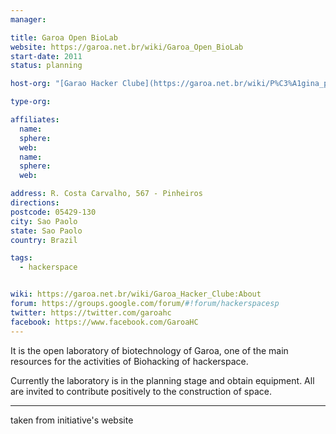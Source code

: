 ```yaml
---
manager:

title: Garoa Open BioLab
website: https://garoa.net.br/wiki/Garoa_Open_BioLab
start-date: 2011
status: planning

host-org: "[Garao Hacker Clube](https://garoa.net.br/wiki/P%C3%A1gina_principal)"

type-org:

affiliates:
  name:
  sphere:
  web:
  name:
  sphere:
  web:

address: R. Costa Carvalho, 567 - Pinheiros
directions:
postcode: 05429-130
city: Sao Paolo
state: Sao Paolo
country: Brazil

tags:
  - hackerspace


wiki: https://garoa.net.br/wiki/Garoa_Hacker_Clube:About
forum: https://groups.google.com/forum/#!forum/hackerspacesp
twitter: https://twitter.com/garoahc
facebook: https://www.facebook.com/GaroaHC
---
```


It is the open laboratory of biotechnology of Garoa, one of the main resources for the activities of Biohacking of hackerspace.

Currently the laboratory is in the planning stage and obtain equipment. All are invited to contribute positively to the construction of space.

---
taken from initiative's website
